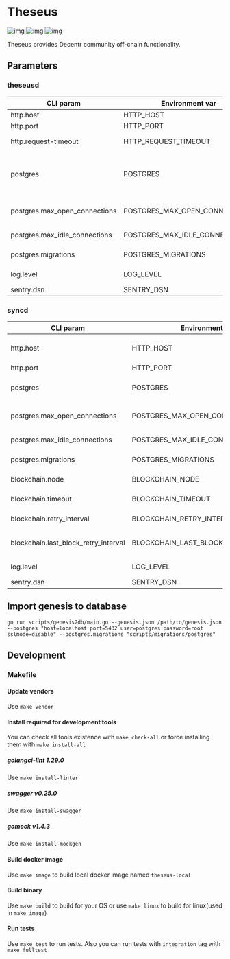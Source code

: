 # Theseus
![img](https://img.shields.io/docker/cloud/build/decentr/theseus.svg) ![img](https://img.shields.io/github/go-mod/go-version/Decentr-net/theseus) ![img](https://img.shields.io/github/v/tag/Decentr-net/theseus?label=version)

Theseus provides Decentr community off-chain functionality.

## Parameters
### theseusd
| CLI param         | Environment var          | Default | Required | Description
|---------------|------------------|---------------|-------|---------------------------------
| http.host         | HTTP_HOST         | 0.0.0.0  | true | host to bind server
| http.port    | HTTP_PORT    | 8080  | true | port to listen
| http.request-timeout | HTTP_REQUEST_TIMEOUT | 45s | false | request processing timeout
| postgres    | POSTGRES    | host=localhost port=5432 user=postgres password=root sslmode=disable  | true | postgres dsn
| postgres.max_open_connections    | POSTGRES_MAX_OPEN_CONNECTIONS    | 0 | true | postgres maximal open connections count, 0 means unlimited
| postgres.max_idle_connections    | POSTGRES_MAX_IDLE_CONNECTIONS    | 5 | true | postgres maximal idle connections count
| postgres.migrations    | POSTGRES_MIGRATIONS    | /migrations/postgres | true | postgres migrations directory
| log.level   | LOG_LEVEL   | info | false | level of logger (debug,info,warn,error)
| sentry.dsn    | SENTRY_DSN    |  | false | sentry dsn

### syncd
| CLI param         | Environment var          | Default | Required | Description
|---------------|------------------|---------------|-------|---------------------------------
| http.host         | HTTP_HOST         | 0.0.0.0  | true | host to bind server used to health checking purposes 
| http.port    | HTTP_PORT    | 8080  | true | port to listen
| postgres    | POSTGRES    | host=localhost port=5432 user=postgres password=root sslmode=disable  | true | postgres dsn
| postgres.max_open_connections    | POSTGRES_MAX_OPEN_CONNECTIONS    | 0 | true | postgres maximal open connections count, 0 means unlimited
| postgres.max_idle_connections    | POSTGRES_MAX_IDLE_CONNECTIONS    | 5 | true | postgres maximal idle connections count
| postgres.migrations    | POSTGRES_MIGRATIONS    | /migrations/postgres | true | postgres migrations directory
| blockchain.node   | BLOCKCHAIN_NODE    | zeus.testnet.decentr.xyz:9090 | true | decentr grpc node address
| blockchain.timeout   | BLOCKCHAIN_TIMEOUT    | 5s| true | timeout for requests to blockchain node
| blockchain.retry_interval   | BLOCKCHAIN_RETRY_INTERVAL    | 2s | true | interval to be waited on error before retry
| blockchain.last_block_retry_interval   | BLOCKCHAIN_LAST_BLOCK_RETRY_INTERVAL    | 1s | true | duration to be waited when new block isn't produced before retry
| log.level   | LOG_LEVEL   | info | false | level of logger (debug,info,warn,error)
| sentry.dsn    | SENTRY_DSN    |  | false | sentry dsn

## Import genesis to database
```
go run scripts/genesis2db/main.go --genesis.json /path/to/genesis.json --postgres "host=localhost port=5432 user=postgres password=root sslmode=disable" --postgres.migrations "scripts/migrations/postgres"
```

## Development
### Makefile
#### Update vendors
Use `make vendor`
#### Install required for development tools
You can check all tools existence with `make check-all` or force installing them with `make install-all` 
##### golangci-lint 1.29.0
Use `make install-linter`
##### swagger v0.25.0
Use `make install-swagger`
##### gomock v1.4.3
Use `make install-mockgen`
#### Build docker image
Use `make image` to build local docker image named `theseus-local`
#### Build binary
Use `make build` to build for your OS or use `make linux` to build for linux(used in `make image`) 
#### Run tests
Use `make test` to run tests. Also you can run tests with `integration` tag with `make fulltest`
